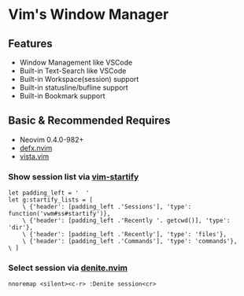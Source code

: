 
# Vim's Window Manager

## Features

* Window Management like VSCode
* Built-in Text-Search like VSCode
* Built-in Workspace(session) support
* Built-in statusline/bufline support
* Built-in Bookmark support

## Basic & Recommended Requires

* Neovim 0.4.0-982+
* [defx.nvim](https://github.com/Shougo/defx.nvim)
* [vista.vim](https://github.com/liuchengxu/vista.vim)

### Show session list via [vim-startify](https://github.com/mhinz/vim-startify)

```viml
let padding_left = '  '
let g:startify_lists = [
    \ {'header': [padding_left .'Sessions'], 'type': function('vwm#ss#startify')},
    \ {'header': [padding_left .'Recently '. getcwd()], 'type': 'dir'},
    \ {'header': [padding_left .'Recently'], 'type': 'files'},
    \ {'header': [padding_left .'Commands'], 'type': 'commands'},
\ ]
```

### Select session via [denite.nvim](https://github.com/Shougo/denite.nvim)

```viml
nnoremap <silent><c-r> :Denite session<cr>
```
